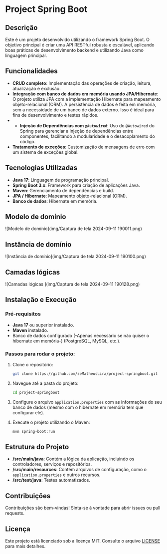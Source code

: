 # Project Spring Boot

## Descrição

Este é um projeto desenvolvido utilizando o framework Spring Boot. O objetivo principal é criar uma API RESTful robusta e escalável, aplicando boas práticas de desenvolvimento backend e utilizando Java como linguagem principal.

## Funcionalidades

- **CRUD completo**: Implementação das operações de criação, leitura, atualização e exclusão.
- **Integração com banco de dados em memória usando JPA/Hibernate**: O projeto utiliza JPA com a implementação Hibernate para mapeamento objeto-relacional (ORM). A persistência de dados é feita em memória, sem a necessidade de um banco de dados externo. Isso é ideal para fins de desenvolvimento e testes rápidos.
- - **Injeção de Dependências com `@Autowired`**: Uso do `@Autowired` do Spring para gerenciar a injeção de dependências entre componentes, facilitando a modularidade e o desacoplamento do código.
- **Tratamento de exceções**: Customização de mensagens de erro com um sistema de exceções global.

## Tecnologias Utilizadas

- **Java 17**: Linguagem de programação principal.
- **Spring Boot 3.x**: Framework para criação de aplicações Java.
- **Maven**: Gerenciamento de dependências e build.
- **JPA / Hibernate**: Mapeamento objeto-relacional (ORM).
- **Banco de dados**: Hibernate em memória.

## Modelo de domínio

![Modelo de domínio](img/Captura de tela 2024-09-11 190011.png)


## Instância de domínio

![Instância de domínio](img/Captura de tela 2024-09-11 190100.png)

## Camadas lógicas 

![Camadas lógicas ](img/Captura de tela 2024-09-11 190128.png)


## Instalação e Execução

### Pré-requisitos

- **Java 17** ou superior instalado.
- **Maven** instalado.
- Banco de dados configurado (-Apenas necessário se não quiser o hibernate em memória-) (PostgreSQL, MySQL, etc.).

### Passos para rodar o projeto:

1. Clone o repositório:
    ```bash
    git clone https://github.com/zeMatheusLira/project-springboot.git
    ```
2. Navegue até a pasta do projeto:
    ```bash
    cd project-springboot
    ```
3. Configure o arquivo `application.properties` com as informações do seu banco de dados (mesmo com o hibernate em memória tem que configurar ele).

5. Execute o projeto utilizando o Maven:
    ```bash
    mvn spring-boot:run
    ```

## Estrutura do Projeto

- **/src/main/java**: Contém a lógica da aplicação, incluindo os controladores, serviços e repositórios.
- **/src/main/resources**: Contém arquivos de configuração, como o `application.properties` e outros recursos.
- **/src/test/java**: Testes automatizados.

## Contribuições

Contribuições são bem-vindas! Sinta-se à vontade para abrir issues ou pull requests.

## Licença

Este projeto está licenciado sob a licença MIT. Consulte o arquivo [LICENSE](./LICENSE) para mais detalhes.

